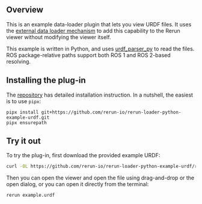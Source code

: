 <!--[metadata]
title = "URDF Loader"
source = "https://github.com/rerun-io/rerun-loader-python-example-urdf"
tags = ["3D", "mesh", "loader"]
thumbnail = "https://static.rerun.io/urdf_loader/9c04fbb376cd4f7498628a98593035c6da0f17fb/480w.png"
thumbnail_dimensions = [480, 480]
-->

<picture>
  <img src="https://static.rerun.io/urdf_loader/fe6730519ceb0f73040fce8aa7cc89e773bafe5c/full.png" alt="">
  <source media="(max-width: 480px)" srcset="https://static.rerun.io/urdf_loader/fe6730519ceb0f73040fce8aa7cc89e773bafe5c/480w.png">
  <source media="(max-width: 768px)" srcset="https://static.rerun.io/urdf_loader/fe6730519ceb0f73040fce8aa7cc89e773bafe5c/768w.png">
  <source media="(max-width: 1024px)" srcset="https://static.rerun.io/urdf_loader/fe6730519ceb0f73040fce8aa7cc89e773bafe5c/1024w.png">
  <source media="(max-width: 1200px)" srcset="https://static.rerun.io/urdf_loader/fe6730519ceb0f73040fce8aa7cc89e773bafe5c/1200w.png">
</picture>


## Overview

This is an example data-loader plugin that lets you view URDF files. It uses the [external data loader mechanism](https://www.rerun.io/docs/howto/open-any-file#external-dataloaders) to add this capability to the Rerun viewer without modifying the viewer itself.

This example is written in Python, and uses [urdf_parser_py](https://github.com/ros/urdf_parser_py/tree/ros2) to read the files. ROS package-relative paths support both ROS 1 and ROS 2-based resolving.

## Installing the plug-in

The [repository](https://github.com/rerun-io/rerun-loader-python-example-urdf) has detailed installation instruction. In a nutshell, the easiest is to use `pipx`:

```
pipx install git+https://github.com/rerun-io/rerun-loader-python-example-urdf.git
pipx ensurepath
```


## Try it out

To try the plug-in, first download the provided example URDF:

```bash
curl -OL https://github.com/rerun-io/rerun-loader-python-example-urdf/raw/main/example.urdf
```

Then you can open the viewer and open the file using drag-and-drop or the open dialog, or you can open it directly from the terminal:

```bash
rerun example.urdf
```
